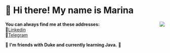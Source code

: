 # 👋 Hi there! My name is Marina

 <p><img src="https://cr.openjdk.java.net/~jeff/Duke/png/Thumbsup1.png"  align="right">  
 
   **You can always find me at these addresses:**
<br>💼[Linkedin][1]</br>
📱[Telegram][2]

[1]: www.linkedin.com/in/bmv-2302        "My Linkedin Page"
[2]: https://t.me/prostyVozhyk            "My Telegram Page"

🌱 **I'm friends with Duke and currently learning Java.** 🤔

</p>
